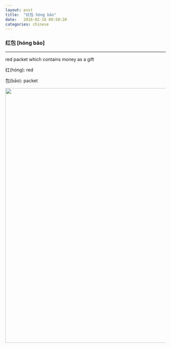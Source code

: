 ```yaml
---
layout: post
title:  "红包 hóng bāo"
date:   2016-02-16 09:50:20
categories: chinese
---
```

### 红包  [hóng bāo]
-----------

red packet which contains money as a gift

红(hóng): red

包(bāo): packet

<img width='800' src="/wombats-learning/images/hongbao.jpg"/>
